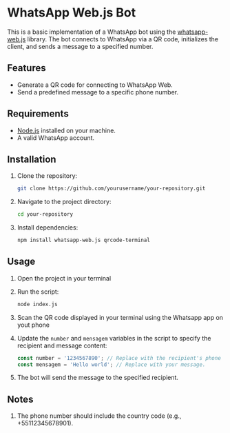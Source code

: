 # WhatsApp Web.js Bot

This is a basic implementation of a WhatsApp bot using the [whatsapp-web.js](https://github.com/pedroslopez/whatsapp-web.js) library. The bot connects to WhatsApp via a QR code, initializes the client, and sends a message to a specified number.

## Features
- Generate a QR code for connecting to WhatsApp Web.
- Send a predefined message to a specific phone number.

## Requirements
- [Node.js](https://nodejs.org/) installed on your machine.
- A valid WhatsApp account.

## Installation
1. Clone the repository:
   ```bash
   git clone https://github.com/yourusername/your-repository.git
   ```

2. Navigate to the project directory:
   ```bash
   cd your-repository
   ```

3. Install dependencies:
   ```bash
   npm install whatsapp-web.js qrcode-terminal
   ```

## Usage
1. Open the project in your terminal
   
2. Run the script:
   ```bash
   node index.js
   ```

3. Scan the QR code displayed in your terminal using the Whatsapp app on yout phone

4. Update the ```number``` and ```mensagem``` variables in the script to specify the recipient and message content:
   ```js
   const number = '1234567890'; // Replace with the recipient's phone number (including country code).
   const mensagem = 'Hello world'; // Replace with your message.
   ```

5. The bot will send the message to the specified recipient.

## Notes
1. The phone number should include the country code (e.g., +55112345678901).




